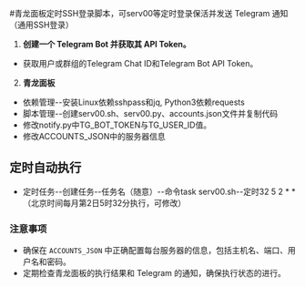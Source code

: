 #青龙面板定时SSH登录脚本，可serv00等定时登录保活并发送 Telegram 通知 （通用SSH登录）


1. **创建一个 Telegram Bot 并获取其 API Token。**
  - 获取用户或群组的Telegram Chat ID和Telegram Bot API Token。
2. **青龙面板**
  - 依赖管理--安装Linux依赖sshpass和jq, Python3依赖requests
  - 脚本管理--创建serv00.sh、serv00.py、accounts.json文件并复制代码
  - 修改notify.py中TG_BOT_TOKEN与TG_USER_ID值。
  - 修改ACCOUNTS_JSON中的服务器信息

## 定时自动执行
  - 定时任务--创建任务--任务名（随意）--命令task serv00.sh--定时32 5 2 * *（北京时间每月第2日5时32分执行，可修改）


### 注意事项

- 确保在 `ACCOUNTS_JSON` 中正确配置每台服务器的信息，包括主机名、端口、用户名和密码。
- 定期检查青龙面板的执行结果和 Telegram 的通知，确保执行状态的进行。

